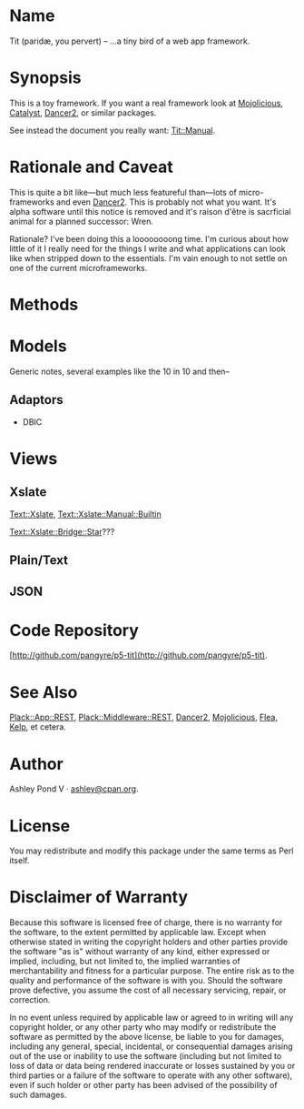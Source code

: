 # Name

Tit (paridæ, you pervert) – …a tiny bird of a web app framework.

# Synopsis

This is a toy framework. If you want a real framework look at
[Mojolicious](https://metacpan.org/pod/Mojolicious), [Catalyst](https://metacpan.org/pod/Catalyst), [Dancer2](https://metacpan.org/pod/Dancer2), or similar packages.

See instead the document you really want: [Tit::Manual](https://metacpan.org/pod/Tit::Manual).

# Rationale and Caveat

This is quite a bit like—but much less featureful than—lots of
micro-frameworks and even [Dancer2](https://metacpan.org/pod/Dancer2). This is probably not what you
want. It's alpha software until this notice is removed and it's raison
d'être is sacrficial animal for a planned successor: Wren.

Rationale? I've been doing this a loooooooong time. I'm curious about
how little of it I really need for the things I write and what
applications can look like when stripped down to the essentials. I'm
vain enough to not settle on one of the current microframeworks.

# Methods

# Models

Generic notes, several examples like the 10 in 10 and then–

## Adaptors

- DBIC

# Views

## Xslate

[Text::Xslate](https://metacpan.org/pod/Text::Xslate), [Text::Xslate::Manual::Builtin](https://metacpan.org/pod/Text::Xslate::Manual::Builtin)

[Text::Xslate::Bridge::Star](https://metacpan.org/pod/Text::Xslate::Bridge::Star)???

## Plain/Text

## JSON

# Code Repository

[http://github.com/pangyre/p5-tit](http://github.com/pangyre/p5-tit).

# See Also

[Plack::App::REST](https://metacpan.org/pod/Plack::App::REST), [Plack::Middleware::REST](https://metacpan.org/pod/Plack::Middleware::REST), [Dancer2](https://metacpan.org/pod/Dancer2),
[Mojolicious](https://metacpan.org/pod/Mojolicious), [Flea](https://metacpan.org/pod/Flea), [Kelp](https://metacpan.org/pod/Kelp), et cetera.

# Author

Ashley Pond V · ashley@cpan.org.

# License

You may redistribute and modify this package under the same terms as Perl itself.

# Disclaimer of Warranty

Because this software is licensed free of charge, there is no warranty
for the software, to the extent permitted by applicable law. Except when
otherwise stated in writing the copyright holders and other parties
provide the software "as is" without warranty of any kind, either
expressed or implied, including, but not limited to, the implied
warranties of merchantability and fitness for a particular purpose. The
entire risk as to the quality and performance of the software is with
you. Should the software prove defective, you assume the cost of all
necessary servicing, repair, or correction.

In no event unless required by applicable law or agreed to in writing
will any copyright holder, or any other party who may modify or
redistribute the software as permitted by the above license, be
liable to you for damages, including any general, special, incidental,
or consequential damages arising out of the use or inability to use
the software (including but not limited to loss of data or data being
rendered inaccurate or losses sustained by you or third parties or a
failure of the software to operate with any other software), even if
such holder or other party has been advised of the possibility of
such damages.

